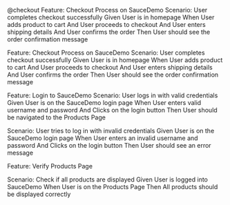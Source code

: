 @checkout
Feature: Checkout Process on SauceDemo
Scenario: User completes checkout successfully
Given User is in homepage
When User adds  product to  cart
And User proceeds to checkout
And User enters shipping details
And User confirms the order
Then User should see the order confirmation message

Feature: Checkout Process on SauceDemo
Scenario: User completes checkout successfully
Given User is in homepage
When User adds  product to  cart
And User proceeds to checkout
And User enters shipping details
And User confirms the order
Then User should see the order confirmation message

Feature: Login to SauceDemo
Scenario: User logs in with valid credentials
Given User is on the SauceDemo login page
When User enters valid username and password
And Clicks on the login button
Then User should be navigated to the Products Page

Scenario: User tries to log in with invalid credentials
Given User is on the SauceDemo login page
When User enters an invalid username and password
And Clicks on the login button
Then User should see an error message

Feature: Verify Products Page

Scenario: Check if all products are displayed
Given User is logged into SauceDemo
When User is on the Products Page
Then All products should be displayed correctly
